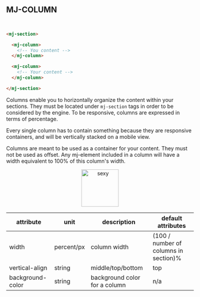 ## MJ-COLUMN

``` html


<mj-section>

  <mj-column>
    <!-- You content -->
  </mj-column>

  <mj-column>
    <!-- Your content -->
  </mj-column>

</mj-section>


```

Columns enable you to horizontally organize the content within your sections. They must be located under `mj-section` tags in order to be considered by the engine.
To be responsive, columns are expressed in terms of percentage.

Every single column has to contain something because they are responsive containers, and will be vertically stacked on a mobile view.

<aside class="notice">
Columns are meant to be used as a container for your content. They must not be used as offset. Any mj-element included in a column will have a width equivalent to 100% of this column's width.
</aside>

<p align="center">
  <a href="/try-it-live/column"><img width="100px" src="http://imgh.us/TRYITLIVE.svg" alt="sexy" /></a>
</p>

attribute           | unit        | description                    | default attributes
--------------------|-------------|--------------------------------|--------------------------------------
width               | percent/px  | column width                   | (100 / number of columns in section)%
vertical-align      | string      | middle/top/bottom              | top
background-color    | string      | background color for a column  | n/a
